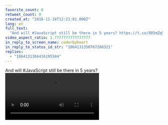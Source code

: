 ```yaml
---
favorite_count: 0
retweet_count: 0
created_at: "2018-11-18T12:21:01.000Z"
lang: en
full_text:
  "And will #JavaScript still be there in 5 years? https://t.co/805mZq51s6"
video_aspect_ratio: 1.7777777777777777
in_reply_to_screen_name: coderbyheart
in_reply_to_status_id_str: "1064131350767288321"
replies:
  - "1064131366416195584"
---
```


And will #JavaScript still be there in 5 years?
![Embedded Video](https://twitter-media-coderbyheart.s3.eu-north-1.amazonaws.com/1064131358879031296-P61hyyQ7zkKnBk89.mp4)
